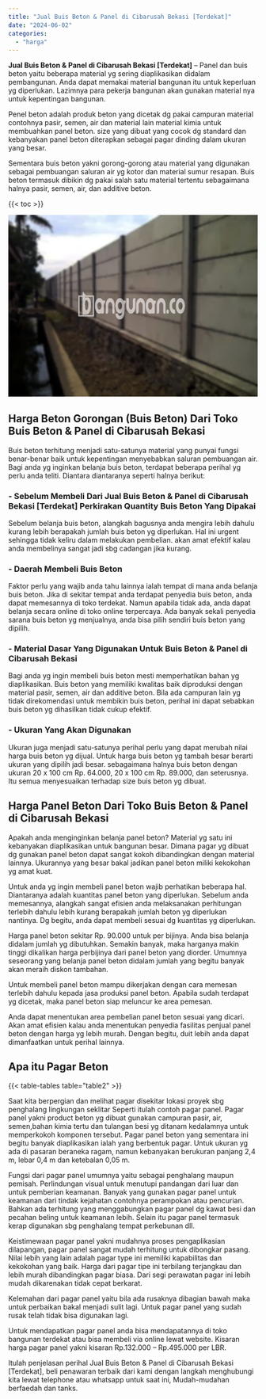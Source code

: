 ```yaml
---
title: "Jual Buis Beton & Panel di Cibarusah Bekasi [Terdekat]"
date: "2024-06-02"
categories: 
  - "harga"
---
```


**Jual Buis Beton & Panel di Cibarusah Bekasi \[Terdekat\]** – Panel dan buis beton yaitu beberapa material yg sering diaplikasikan didalam pembangunan. Anda dapat memakai material bangunan itu untuk keperluan yg diperlukan. Lazimnya para pekerja bangunan akan gunakan material nya untuk kepentingan bangunan.

Penel beton adalah produk beton yang dicetak dg pakai campuran material contohnya pasir, semen, air dan material lain material kimia untuk membuahkan panel beton. size yang dibuat yang cocok dg standard dan kebanyakan panel beton diterapkan sebagai pagar dinding dalam ukuran yang besar.

Sementara buis beton yakni gorong-gorong atau material yang digunakan sebagai pembuangan saluran air yg kotor dan material sumur resapan. Buis beton termasuk dibikin dg pakai salah satu material tertentu sebagaimana halnya pasir, semen, air, dan additive beton.

{{< toc >}}

![Jual Buis Beton & Panel di Cibarusah Bekasi [Terdekat]](/images/jual-panel-buis-beton-murah-46.png)

## Harga Beton Gorongan (Buis Beton) Dari Toko Buis Beton & Panel di Cibarusah Bekasi

Buis beton terhitung menjadi satu-satunya material yang punyai fungsi benar-benar baik untuk kepentingan menyebabkan saluran pembuangan air. Bagi anda yg inginkan belanja buis beton, terdapat beberapa perihal yg perlu anda teliti. Diantara diantaranya seperti halnya berikut:

### \- Sebelum Membeli Dari Jual Buis Beton & Panel di Cibarusah Bekasi \[Terdekat\] Perkirakan Quantity Buis Beton Yang Dipakai

Sebelum belanja buis beton, alangkah bagusnya anda mengira lebih dahulu kurang lebih berapakah jumlah buis beton yg diperlukan. Hal ini urgent sehingga tidak keliru dalam melakukan pembelian. akan amat efektif kalau anda membelinya sangat jadi sbg cadangan jika kurang.

### \- Daerah Membeli Buis Beton

Faktor perlu yang wajib anda tahu lainnya ialah tempat di mana anda belanja buis beton. Jika di sekitar tempat anda terdapat penyedia buis beton, anda dapat memesannya di toko terdekat. Namun apabila tidak ada, anda dapat belanja secara online di toko online terpercaya. Ada banyak sekali penyedia sarana buis beton yg menjualnya, anda bisa pilih sendiri buis beton yang dipilih.

### \- Material Dasar Yang Digunakan Untuk Buis Beton & Panel di Cibarusah Bekasi

Bagi anda yg ingin membeli buis beton mesti memperhatikan bahan yg diaplikasikan. Buis beton yang memiliki kwalitas baik diproduksi dengan material pasir, semen, air dan additive beton. Bila ada campuran lain yg tidak direkomendasi untuk membikin buis beton, perihal ini dapat sebabkan buis beton yg dihasilkan tidak cukup efektif.

### \- Ukuran Yang Akan Digunakan

Ukuran juga menjadi satu-satunya perihal perlu yang dapat merubah nilai harga buis beton yg dijual. Untuk harga buis beton yg tambah besar berarti ukuran yang dipilih jadi besar. sebagaimana halnya buis beton dengan ukuran 20 x 100 cm Rp. 64.000, 20 x 100 cm Rp. 89.000, dan seterusnya. Itu semua menyesuaikan terhadap size buis beton yg dibuat.

## Harga Panel Beton Dari Toko Buis Beton & Panel di Cibarusah Bekasi

Apakah anda menginginkan belanja panel beton? Material yg satu ini kebanyakan diaplikasikan untuk bangunan besar. Dimana pagar yg dibuat dg gunakan panel beton dapat sangat kokoh dibandingkan dengan material lainnya. Ukurannya yang besar bakal jadikan panel beton miliki kekokohan yg amat kuat.

Untuk anda yg ingin membeli panel beton wajib perhatikan beberapa hal. Diantaranya adalah kuantitas panel beton yang diperlukan. Sebelum anda memesannya, alangkah sangat efisien anda melaksanakan perhitungan terlebih dahulu lebih kurang berapakah jumlah beton yg diperlukan nantinya. Dg begitu, anda dapat membeli sesuai dg kuantitas yg diperlukan.

Harga panel beton sekitar Rp. 90.000 untuk per bijinya. Anda bisa belanja didalam jumlah yg dibutuhkan. Semakin banyak, maka harganya makin tinggi dikalikan harga perbijinya dari panel beton yang diorder. Umumnya seseorang yang belanja panel beton didalam jumlah yang begitu banyak akan meraih diskon tambahan.

Untuk membeli panel beton mampu dikerjakan dengan cara memesan terlebih dahulu kepada jasa produksi panel beton. Apabila sudah terdapat yg dicetak, maka panel beton siap meluncur ke area pemesan.

Anda dapat menentukan area pembelian panel beton sesuai yang dicari. Akan amat efisien kalau anda menentukan penyedia fasilitas penjual panel beton dengan harga yg lebih murah. Dengan begitu, duit lebih anda dapat dimanfaatkan untuk perihal lainnya.

## Apa itu Pagar Beton

{{< table-tables table="table2" >}}

Saat kita berpergian dan melihat pagar disekitar lokasi proyek sbg penghalang lingkungan seklitar Seperti itulah contoh pagar panel. Pagar panel yakni product beton yg dibuat gunakan campuran pasir, air, semen,bahan kimia tertu dan tulangan besi yg ditanam kedalamnya untuk memperkokoh komponen tersebut. Pagar panel beton yang sementara ini begitu banyak diaplikasikan ialah yang berbentuk pagar. Untuk ukuran yg ada di pasaran beraneka ragam, namun kebanyakan berukuran panjang 2,4 m, lebar 0,4 m dan ketebalan 0,05 m.

Fungsi dari pagar panel umumnya yaitu sebagai penghalang maupun pemisah. Perlindungan visual untuk menutupi pandangan dari luar dan untuk pemberian keamanan. Banyak yang gunakan pagar panel untuk keamanan dari tindak kejahatan contohnya perampokan atau pencurian. Bahkan ada terhitung yang menggabungkan pagar panel dg kawat besi dan pecahan beling untuk keamanan lebih. Selain itu pagar panel termasuk kerap digunakan sbg penghalang tempat perkebunan dll.

Keistimewaan pagar panel yakni mudahnya proses pengaplikasian dilapangan, pagar panel sangat mudah terhitung untuk dibongkar pasang. Nilai lebih yang lain adalah pagar type ini memiliki kapabilitas dan kekokohan yang baik. Harga dari pagar tipe ini terbilang terjangkau dan lebih murah dibandingkan pagar biasa. Dari segi perawatan pagar ini lebih mudah dikarenakan tidak cepat berkarat.

Kelemahan dari pagar panel yaitu bila ada rusaknya dibagian bawah maka untuk perbaikan bakal menjadi sulit lagi. Untuk pagar panel yang sudah rusak telah tidak bisa digunakan lagi.

Untuk mendapatkan pagar panel anda bisa mendapatannya di toko bangunan terdekat atau bisa membeli via online lewat website. Kisaran harga pagar panel yakni kisaran Rp.132.000 – Rp.495.000 per LBR.

Itulah penjelasan perihal Jual Buis Beton & Panel di Cibarusah Bekasi \[Terdekat\], beli penawaran terbaik dari kami dengan langkah menghubungi kita lewat telephone atau whatsapp untuk saat ini, Mudah-mudahan berfaedah dan tanks.
